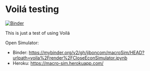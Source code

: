 # Voilá testing 
[![Binder](https://mybinder.org/badge_logo.svg)](https://mybinder.org/v2/gh/jiboncom/macroSim/HEAD?urlpath=voila%2Frender%2FCloseEconSimulator.ipynb)

This is just a test of using Voilá

Open Simulator:
* Binder: https://mybinder.org/v2/gh/jiboncom/macroSim/HEAD?urlpath=voila%2Frender%2FCloseEconSimulator.ipynb
* Heroku: https://macro-sim.herokuapp.com/

